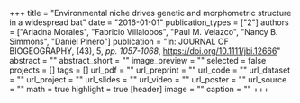 +++
title = "Environmental niche drives genetic and morphometric structure in a widespread bat"
date = "2016-01-01"
publication_types = ["2"]
authors = ["Ariadna Morales", "Fabricio Villalobos", "Paul M. Velazco", "Nancy B. Simmons", "Daniel Pinero"]
publication = "In: JOURNAL OF BIOGEOGRAPHY, (43), 5, _pp. 1057-1068_, https://doi.org/10.1111/jbi.12666"
abstract = ""
abstract_short = ""
image_preview = ""
selected = false
projects = []
tags = []
url_pdf = ""
url_preprint = ""
url_code = ""
url_dataset = ""
url_project = ""
url_slides = ""
url_video = ""
url_poster = ""
url_source = ""
math = true
highlight = true
[header]
image = ""
caption = ""
+++
